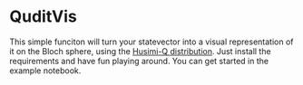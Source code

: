# QuditVis

This simple funciton will turn your statevector into a visual representation of it on the Bloch sphere, using the [Husimi-Q distribution](https://en.wikipedia.org/wiki/Husimi_Q_representation). 
Just install the requirements and have fun playing around. You can get started in the example notebook.
